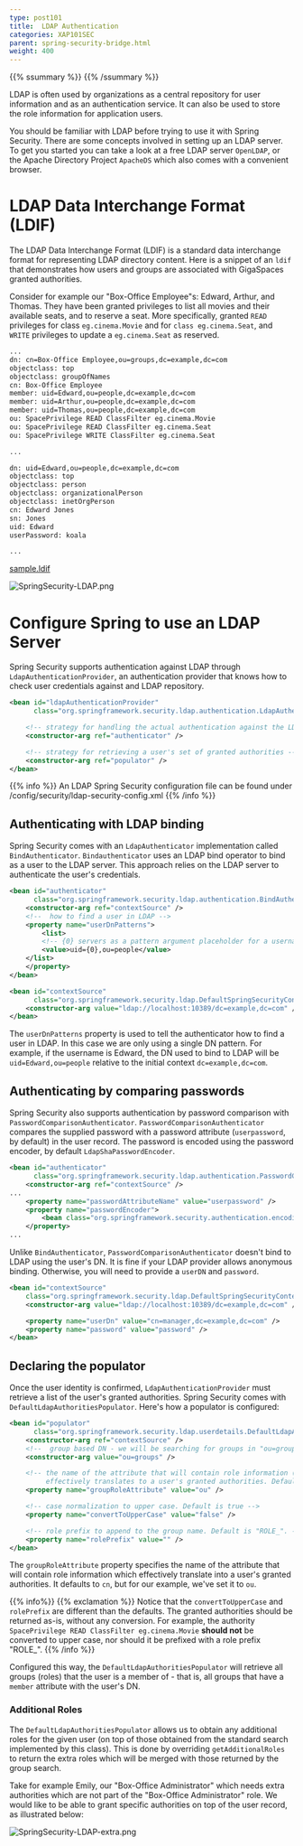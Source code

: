 ```yaml
---
type: post101
title:  LDAP Authentication
categories: XAP101SEC
parent: spring-security-bridge.html
weight: 400
---
```



{{% ssummary %}} {{% /ssummary %}}



LDAP is often used by organizations as a central repository for user information and as an authentication service. It can also be used to store the role information for application users.

You should be familiar with LDAP before trying to use it with Spring Security. There are some concepts involved in setting up an LDAP server. To get you started you can take a look at a free LDAP server `OpenLDAP`, or the Apache Directory Project `ApacheDS` which also comes with a convenient browser.

# LDAP Data Interchange Format (LDIF)

The LDAP Data Interchange Format (LDIF) is a standard data interchange format for representing LDAP directory content. Here is a snippet of an `ldif` that demonstrates how users and groups are associated with GigaSpaces granted authorities.

Consider for example our "Box-Office Employee"s: Edward, Arthur, and Thomas. They have been granted privileges to list all movies and their available seats, and to reserve a seat. More specifically, granted `READ` privileges for class `eg.cinema.Movie` and for `class eg.cinema.Seat`, and `WRITE` privileges to update a `eg.cinema.Seat` as reserved.





```bash
...
dn: cn=Box-Office Employee,ou=groups,dc=example,dc=com
objectclass: top
objectclass: groupOfNames
cn: Box-Office Employee
member: uid=Edward,ou=people,dc=example,dc=com
member: uid=Arthur,ou=people,dc=example,dc=com
member: uid=Thomas,ou=people,dc=example,dc=com
ou: SpacePrivilege READ ClassFilter eg.cinema.Movie
ou: SpacePrivilege READ ClassFilter eg.cinema.Seat
ou: SpacePrivilege WRITE ClassFilter eg.cinema.Seat

...

dn: uid=Edward,ou=people,dc=example,dc=com
objectclass: top
objectclass: person
objectclass: organizationalPerson
objectclass: inetOrgPerson
cn: Edward Jones
sn: Jones
uid: Edward
userPassword: koala

...
```

 [sample.ldif](/download_files/sample.ldif)


![SpringSecurity-LDAP.png](/attachment_files/SpringSecurity-LDAP.png)



# Configure Spring to use an LDAP Server

Spring Security supports authentication against LDAP through `LdapAuthenticationProvider`, an authentication provider that knows how to check user credentials against and LDAP repository.


```xml
<bean id="ldapAuthenticationProvider"
      class="org.springframework.security.ldap.authentication.LdapAuthenticationProvider">

    <!-- strategy for handling the actual authentication against the LDAP repository -->
    <constructor-arg ref="authenticator" />

    <!-- strategy for retrieving a user's set of granted authorities -->
    <constructor-arg ref="populator" />
</bean>
```

{{% info %}}
An LDAP Spring Security configuration file can be found under <XAP root>/config/security/ldap-security-config.xml
{{% /info %}}

## Authenticating with LDAP binding

Spring Security comes with an `LdapAuthenticator` implementation called `BindAuthenticator`. `Bindauthenticator` uses an LDAP bind operator to bind as a user to the LDAP server. This approach relies on the LDAP server to authenticate the user's credentials.


```xml
<bean id="authenticator"
      class="org.springframework.security.ldap.authentication.BindAuthenticator">
    <constructor-arg ref="contextSource" />
    <!--  how to find a user in LDAP -->
    <property name="userDnPatterns">
        <list>
	    <!-- {0} servers as a pattern argument placeholder for a username -->
	    <value>uid={0},ou=people</value>
	</list>
    </property>
</bean>

<bean id="contextSource"
      class="org.springframework.security.ldap.DefaultSpringSecurityContextSource">
    <constructor-arg value="ldap://localhost:10389/dc=example,dc=com" />
</bean>
```

The `userDnPatterns` property is used to tell the authenticator how to find a user in LDAP. In this case we are only using a single DN pattern. For example, if the username is Edward, the DN used to bind to LDAP will be `uid=Edward,ou=people` relative to the initial context `dc=example,dc=com`.

## Authenticating by comparing passwords

Spring Security also supports authentication by password comparison with `PasswordComparisonAuthenticator`. `PasswordComparisonAuthenticator` compares the supplied password with a password attribute (`userpassword`, by default) in the user record. The password is encoded using the password encoder, by default `LdapShaPasswordEncoder`.


```xml
<bean id="authenticator"
      class="org.springframework.security.ldap.authentication.PasswordComparisonAuthenticator">
    <constructor-arg ref="contextSource" />
...
    <property name="passwordAttributeName" value="userpassword" />
    <property name="passwordEncoder">
        <bean class="org.springframework.security.authentication.encoding.LdapShaPasswordEncoder" />
    </property>
...
```

Unlike `BindAuthenticator`, `PasswordComparisonAuthenticator` doesn't bind to LDAP using the user's DN. It is fine if your LDAP provider allows anonymous binding. Otherwise, you will need to provide a `userDN` and `password`.


```xml
<bean id="contextSource"
    class="org.springframework.security.ldap.DefaultSpringSecurityContextSource">
    <constructor-arg value="ldap://localhost:10389/dc=example,dc=com" />

    <property name="userDn" value="cn=manager,dc=example,dc=com" />
    <property name="password" value="password" />
</bean>
```

## Declaring the populator

Once the user identity is confirmed, `LdapAuthenticationProvider` must retrieve a list of the user's granted authorities. Spring Security comes with `DefaultLdapAuthoritiesPopulator`. Here's how a populator is configured:


```xml
<bean id="populator"
      class="org.springframework.security.ldap.userdetails.DefaultLdapAuthoritiesPopulator">
    <constructor-arg ref="contextSource" />
    <!--  group based DN - we will be searching for groups in "ou=groups,dc=example,dc=com" -->
    <constructor-arg value="ou=groups" />

    <!-- the name of the attribute that will contain role information (which
         effectively translates to a user's granted authorities. Default is "cn" -->
    <property name="groupRoleAttribute" value="ou" />

    <!-- case normalization to upper case. Default is true -->
    <property name="convertToUpperCase" value="false" />

    <!-- role prefix to append to the group name. Default is "ROLE_". -->
    <property name="rolePrefix" value="" />
</bean>
```

The `groupRoleAttribute` property specifies the name of the attribute that will contain role information which effectively translate into a user's granted authorities. It defaults to `cn`, but for our example, we've set it to `ou`.

{{% info%}}
{{% exclamation %}} Notice that the `convertToUpperCase` and `rolePrefix` are different than the defaults. The granted authorities should be returned as-is, without any conversion. For example, the authority `SpacePrivilege READ ClassFilter eg.cinema.Movie` **should not** be converted to upper case, nor should it be prefixed with a role prefix "ROLE_".
{{% /info %}}

Configured this way, the `DefaultLdapAuthoritiesPopulator` will retrieve all groups (roles) that the user is a member of - that is, all groups that have a `member` attribute with the user's DN.

### Additional Roles

The `DefaultLdapAuthoritiesPopulator` allows us to obtain any additional roles for the given user (on top of those obtained from the standard search implemented by this class). This is done by overriding `getAdditionalRoles` to return the extra roles which will be merged with those returned by the group search.

Take for example Emily, our "Box-Office Administrator" which needs extra authorities which are not part of the "Box-Office Administrator" role. We would like to be able to grant specific authorities on top of the user record, as illustrated below:

![SpringSecurity-LDAP-extra.png](/attachment_files/SpringSecurity-LDAP-extra.png)
